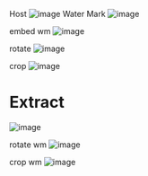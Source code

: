 
Host 
![image](https://github.com/user-attachments/assets/8fe011b2-d310-441f-93a6-adda4054620c)
Water Mark 
![image](https://github.com/user-attachments/assets/4d89c18e-692d-43c5-9bf8-e1c068376261)



embed wm
![image](https://github.com/user-attachments/assets/e3e01475-ace6-4372-b4c0-baa0e09eb893)

rotate 
![image](https://github.com/user-attachments/assets/c841bdd9-f3c7-45b9-b02c-5aa0eddb2dc9)

crop 
![image](https://github.com/user-attachments/assets/4d636d50-6aa2-4e02-87fa-f59796f6a7b1)



# Extract 

![image](https://github.com/user-attachments/assets/ef3a30fd-800e-4dc7-b593-b71744f44c1e)

rotate wm 
![image](https://github.com/user-attachments/assets/2b6c8463-7506-48db-92c4-7c7a4c996989)


crop wm 
![image](https://github.com/user-attachments/assets/1fa80fe6-d351-4d8f-be47-4e09551acdb4)

